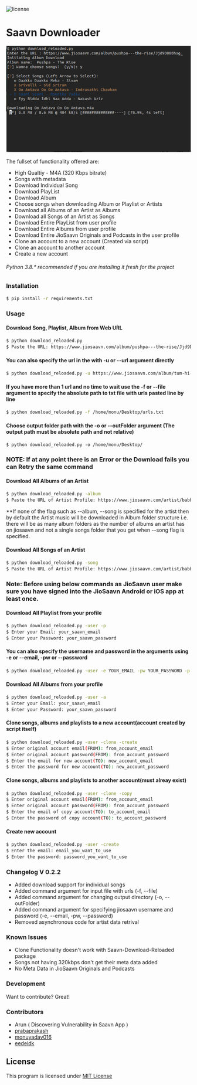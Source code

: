 ![license](https://img.shields.io/github/license/eedeidk/JioSaavn-Downloader)

# Saavn Downloader
![screengrab](https://github.com/eedeidk/JioSaavn-Downloader/blob/master/gallery/1test_grab.png)

The fullset of functionality offered are:
  - High Qualtiy - M4A (320 Kbps bitrate)
  - Songs with metadata
  - Download Individual Song
  - Download PlayList
  - Download Album
  - Choose songs when downloading Album or Playlist or Artists
  - Download all Albums of an Artist as Albums
  - Download all Songs of an Artist as Songs
  - Download Entire PlayList from user profile
  - Download Entire Albums from user profile
  - Download Entire JioSaavn Originals and Podcasts in the user profile
  - Clone an account to a new account (Created via script)
  - Clone an account to another account
  - Create a new account
 
###### Python 3.8.* recommended if you are installing it fresh for the project

### Installation
```sh
$ pip install -r requirements.txt
```

### Usage

#### Download Song, Playlist, Album from Web URL
```sh
$ python download_reloaded.py
$ Paste the URL: https://www.jiosaavn.com/album/pushpa---the-rise/Jjd9D880hsg_
```

#### You can also specify the url in the with -u or --url argument directly
```sh
$ python download_reloaded.py -u https://www.jiosaavn.com/album/tum-hi-aana-from-marjaavaan/j9bfphC2728_
```

#### If you have more than 1 url and no time to wait use the -f or --file argument to specify the absolute path to txt file with urls pasted line by line
```sh
$ python download_reloaded.py -f /home/monu/Desktop/urls.txt
```

#### Choose output folder path with the -o or --outFolder argument (The output path must be absolute path and not relative)
```
$ python download_reloaded.py -o /home/monu/Desktop/
```


### NOTE: If at any point there is an Error or the Download fails you can Retry the same command

#### Download All Albums of an Artist
```sh
$ python download_reloaded.py -album
$ Paste the URL of Artist Profile: https://www.jiosaavn.com/artist/babbal-rai-albums/pRd5ZTGrLv8_
``` 
*\*If none of the flag such as --album, --song is specified for the artist then by default the Artist music will be downloaded in Album folder structure i.e. there will be as many album folders as the number of albums an artist has on jiosaavn and not a single songs folder that you get when --song flag is specified.  


#### Download All Songs of an Artist
```sh
$ python download_reloaded.py -song
$ Paste the URL of Artist Profile: https://www.jiosaavn.com/artist/babbal-rai-albums/pRd5ZTGrLv8_
```


### Note: Before using below commands as JioSaavn user make sure you have signed into the JioSaavn Android or iOS app at least once.

#### Download All Playlist from your profile
```sh
$ python download_reloaded.py -user -p
$ Enter your Email: your_saavn_email
$ Enter your Password: your_saavn_password
```

#### You can also specify the username and password in the arguments using -e or --email, -pw or --password
```sh
$ python download_reloaded.py -user -e YOUR_EMAIL -pw YOUR_PASSWORD -p
```

#### Download All Albums from your profile
```sh
$ python download_reloaded.py -user -a
$ Enter your Email: your_saavn_email
$ Enter your Password: your_saavn_password
```

#### Clone songs, albums and playlists to a new account(account created by script itself)
```sh
$ python download_reloaded.py -user -clone -create
$ Enter original account email(FROM): from_account_email
$ Enter original account password(FROM): from_account_password
$ Enter the email for new account(TO): new_account_email
$ Enter the password for new account(TO): new_account_password
```

#### Clone songs, albums and playlists to another account(must alreay exist)
```sh
$ python download_reloaded.py -user -clone -copy
$ Enter original account email(FROM): from_account_email
$ Enter original account password(FROM): from_account_password
$ Enter the email of copy account(TO): to_account_email
$ Enter the password of copy account(TO): to_account_password
```

#### Create new account
```sh
$ python download_reloaded.py -user -create
$ Enter the email: email_you_want_to_use
$ Enter the password: password_you_want_to_use
```

### Changelog V 0.2.2
  - Added download support for individual songs
  - Added command argument for input file with urls (-f, --file)
  - Added command argument for changing output directory (-o, --outFolder)
  - Added command argument for specifying jiosaavn username and password (-e, --email, -pw, --password)
  - Removed asynchronous code for artist data retrival


### Known Issues
  - Clone Functionality doesn't work with Saavn-Download-Reloaded package
  - Songs not having 320kbps don't get their meta data added
  - No Meta Data in JioSaavn Originals and Podcasts

### Development

Want to contribute? Great!


### Contributors
  - Arun ( Discovering Vulnerability in Saavn App )
  - [prabaprakash](https://github.com/prabaprakash/)
  - [monuyadav016](https://github.com/monuyadav016)
  - [eedeidk](https://github.com/eedeidk)


## License
This program is licensed under [MIT License](https://raw.githubusercontent.com/monuyadav016/Saavn-downloader/master/LICENSE)
